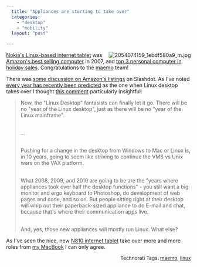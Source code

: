 ```yaml
---
  title: "Appliances are starting to take over"
  categories: 
    - "desktop"
    - "mobility"
  layout: "post"

---
```

<img style="float:right;margin-left:6px;" src="http://farm3.static.flickr.com/2269/2054074159_1ebdf580a9_m.jpg" alt="2054074159_1ebdf580a9_m.jpg" /><a href="http://en.wikipedia.org/wiki/Nokia_N800">Nokia's Linux-based internet tablet</a> was <a href="http://gizmodo.com/338567/amazons-best-of-2007-is-part-duh-part-huh">Amazon's best selling computer</a> in 2007, and <a href="http://www.internettablettalk.com/2007/12/26/amazon-holiday-pc-sales-nokia-interenet-tablet-in-top-3/">top 3 personal computer in holiday sales</a>. Congratulations to the <a href="http://maemo.org/">maemo</a> team!

There was <a href="http://linux.slashdot.org/article.pl?sid=07/12/29/1959244">some discussion on Amazon's listings</a> on Slashdot. As I've noted <a href="http://bergie.iki.fi/blog/2004-04-13-001.html">every year has recently been predicted</a> as the one when Linux desktop takes over I thought <a href="http://linux.slashdot.org/comments.pl?sid=401492&amp;cid=21851200">this comment</a> particularly insightful:

<blockquote>Now, the &quot;Linux Desktop&quot; fantasists can finally let it go. There will be no &quot;year of the Linux desktop&quot;, just as there will be no &quot;year of the Linux mainframe&quot;.<br /><br />

...<br /><br />

Pushing for a change in the desktop from Windows to Mac or Linux is, in 10 years, going to seem like striving to continue the VMS vs Unix wars on the VAX platform.<br /><br />

What 2008, 2009, and 2010 are going to be are the &quot;years where appliances took over half the desktop functions&quot; - you still want a big monitor and ergo keyboard to Photoshop, do development of web pages and code, and so on. But people sitting right at their desktop will whip out their paperback-sized appliance to do E-mail and chat, because that's where their communication apps live.<br /><br />

And, yes, those new appliances will mostly run Linux. What else?</blockquote>As I've seen the nice, new <a href="http://en.wikipedia.org/wiki/Nokia_N810">N810 internet tablet</a> take over more and more roles from <a href="http://bergie.iki.fi/blog/switching-to-intel-macbook.html">my MacBook</a> I can only agree.<span style="font-size:10pt;"></span><p style="text-align:right;"><span style="font-size:10pt;">Technorati Tags: </span><span style="font-size:10pt;"><a href="http://www.technorati.com/tag/maemo">maemo</a></span><span style="font-size:10pt;">, </span><span style="font-size:10pt;"><a href="http://www.technorati.com/tag/linux">linux</a></span></p>